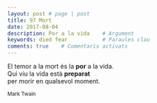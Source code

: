 ```yaml
---
layout: post # page | post
title: 97 Mort
date: 2017-08-04 
description: Por a la vida    # Argument
keywords: died fear           # Paraules clau
coments: true    # Comentaris activats
---
```


El temor a la mort és la **por** a la vida. <br />
Qui viu la vida està **preparat** <br />
per morir en qualsevol moment.

<small>Mark Twain</small>
